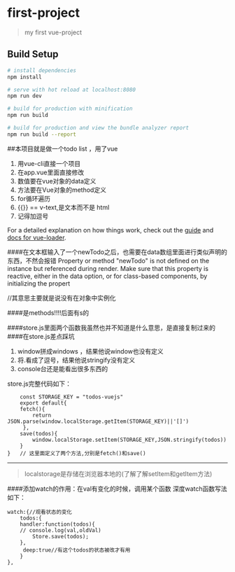 # first-project

> my first vue-project

## Build Setup

``` bash
# install dependencies
npm install

# serve with hot reload at localhost:8080
npm run dev

# build for production with minification
npm run build

# build for production and view the bundle analyzer report
npm run build --report
```
##本项目就是做一个todo  list ，用了vue
1. 用vue-cli直接一个项目 
2. 在app.vue里面直接修改 
3. 数值要在vue对象的data定义 
4. 方法要在Vue对象的method定义
5. for循环遍历
6. {{}} == v-text,是文本而不是 html
7. 记得加逗号

For a detailed explanation on how things work, check out the [guide](http://vuejs-templates.github.io/webpack/) and [docs for vue-loader](http://vuejs.github.io/vue-loader).


####在文本框输入了一个newTodo之后，也需要在data数组里面进行类似声明的东西，不然会报错
Property or method "newTodo" is not defined on the instance but referenced during render. Make sure that this property is reactive, either in the data option, or for class-based components, by initializing the propert

//其意思主要就是说没有在对象中实例化


####是methods!!!!后面有s的

####store.js里面两个函数我虽然也并不知道是什么意思，是直接复制过来的
####在store.js差点踩坑

1. window拼成windows  ，结果他说window也没有定义
2. 将.看成了逗号，结果他说stringify没有定义
3. console台还是能看出很多东西的

store.js完整代码如下：

        const STORAGE_KEY = "todos-vuejs"
        export default{
        fetch(){
            return JSON.parse(window.localStorage.getItem(STORAGE_KEY)||'[]')
         },
        save(todos){
            window.localStorage.setItem(STORAGE_KEY,JSON.stringify(todos))
        }
    }   // 这里面定义了两个方法,分别是fetch()和save()
*************************
>localstorage是存储在浏览器本地的(了解了解setItem和getItem方法)

####添加watch的作用：在val有变化的时候，调用某个函数
深度watch函数写法如下：

    watch:{//观看状态的变化
        todos:{
        handler:function(todos){
        // console.log(val,oldVal)
            Store.save(todos);
        },
         deep:true//有这个todos的状态被改才有用
        }
    },

